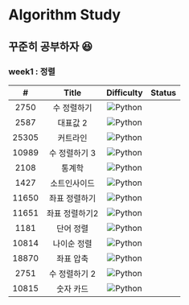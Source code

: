 # Algorithm Study

## 꾸준히 공부하자 😆

### week1 : 정렬

|   #   |     Title      |                               Difficulty                               | Status |
| :---: | :------------: | :--------------------------------------------------------------------: | :----: |
| 2750  |  수 정렬하기   | ![Python](https://img.shields.io/badge/BRONZE%20II-CD7F32?style=flat)  |      |
| 2587  |    대표값 2    | ![Python](https://img.shields.io/badge/BRONZE%20II-CD7F32?style=flat)  |      |
| 25305 |    커트라인    | ![Python](https://img.shields.io/badge/BRONZE%20II-CD7F32?style=flat)  |      |
| 10989 | 수 정렬하기 3  |  ![Python](https://img.shields.io/badge/BRONZE%20I-CD7F32?style=flat)  |      |
| 2108  |     통계학     | ![Python](https://img.shields.io/badge/SILVER%20III-A3A3A3?style=flat) |      |
| 1427  |  소트인사이드  |  ![Python](https://img.shields.io/badge/SILVER%20V-A3A3A3?style=flat)  |      |
| 11650 | 좌표 정렬하기  |  ![Python](https://img.shields.io/badge/SILVER%20V-A3A3A3?style=flat)  |      |
| 11651 | 좌표 정렬하기2 |  ![Python](https://img.shields.io/badge/SILVER%20V-A3A3A3?style=flat)  |      |
| 1181  |   단어 정렬    |  ![Python](https://img.shields.io/badge/SILVER%20V-A3A3A3?style=flat)  |      |
| 10814 |  나이순 정렬   |  ![Python](https://img.shields.io/badge/SILVER%20V-A3A3A3?style=flat)  |      |
| 18870 |   좌표 압축    | ![Python](https://img.shields.io/badge/SILVER%20II-A3A3A3?style=flat)  |      |
| 2751  | 수 정렬하기 2  |  ![Python](https://img.shields.io/badge/SILVER%20V-A3A3A3?style=flat)  |      |
| 10815 |   숫자 카드    |  ![Python](https://img.shields.io/badge/SILVER%20V-A3A3A3?style=flat)  |      |
